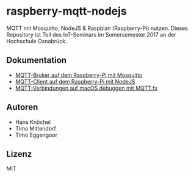 # raspberry-mqtt-nodejs
MQTT mit Mosquitto, NodeJS &amp; Raspbian (Raspberry-Pi) nutzen. Dieses Repository
ist Teil des IoT-Seminars im Somersemester 2017 an der Hochschule Osnabrück. 

## Dokumentation
- [MQTT-Broker auf dem Raspberry-Pi mit Mosquitto](docs-mosquitto.md)
- [MQTT-Client auf dem Raspberry-Pi mit NodeJS](docs-mqttjs.md)
- [MQTT-Verbindungen auf macOS debuggen mit MQTT.fx](docs-mqttfx.md)

## Autoren
- Hans Knöchel
- Timo Mittendorf
- Timo Eggengoor

## Lizenz
MIT
